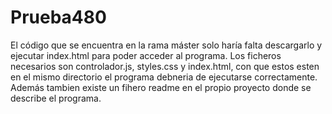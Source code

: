 # Prueba480
El código que se encuentra en la rama máster solo haría falta descargarlo y ejecutar index.html para poder acceder al programa.
Los ficheros necesarios son controlador.js, styles.css y index.html, con que estos esten en el mismo directorio el 
programa debneria de ejecutarse correctamente.
Además tambien existe un fihero readme en el propio proyecto donde se describe el programa.
